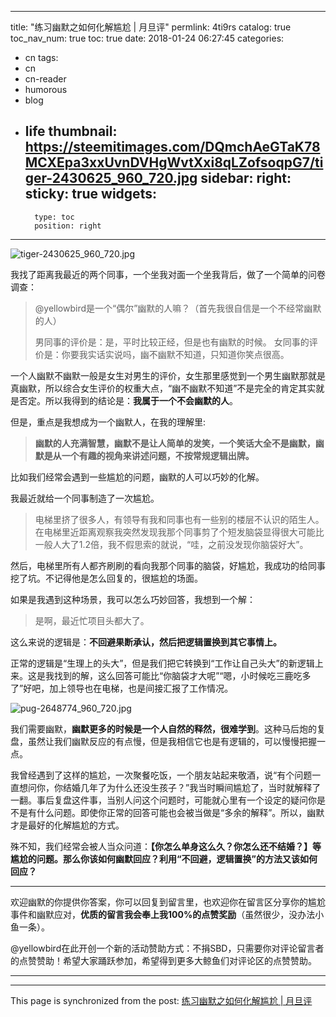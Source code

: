 
---
title: "练习幽默之如何化解尴尬 | 月旦评"
permlink: 4ti9rs
catalog: true
toc_nav_num: true
toc: true
date: 2018-01-24 06:27:45
categories:
- cn
tags:
- cn
- cn-reader
- humorous
- blog
- life
thumbnail: https://steemitimages.com/DQmchAeGTaK78MCXEpa3xxUvnDVHgWvtXxi8qLZofsoqpG7/tiger-2430625_960_720.jpg
sidebar:
    right:
        sticky: true
widgets:
    -
        type: toc
        position: right
---


![tiger-2430625_960_720.jpg](https://steemitimages.com/DQmchAeGTaK78MCXEpa3xxUvnDVHgWvtXxi8qLZofsoqpG7/tiger-2430625_960_720.jpg)

我找了距离我最近的两个同事，一个坐我对面一个坐我背后，做了一个简单的问卷调查：

>@yellowbird是一个“偶尔”幽默的人嘛？（首先我很自信是一个不经常幽默的人）
>
>男同事的评价是：是，平时比较正经，但是也有幽默的时候。
>女同事的评价是：你要我实话实说吗，幽不幽默不知道，只知道你笑点很高。

一个人幽默不幽默一般是女生对男生的评价，女生那里感觉到一个男生幽默那就是真幽默，所以综合女生评价的权重大点，“幽不幽默不知道”不是完全的肯定其实就是否定。所以我得到的结论是：**我属于一个不会幽默的人**。

但是，重点是我想成为一个幽默人，在我的理解里:
>**幽默的人充满智慧，幽默不是让人简单的发笑，一个笑话大全不是幽默，幽默是从一个有趣的视角来讲述问题，不按常规逻辑出牌。**

比如我们经常会遇到一些尴尬的问题，幽默的人可以巧妙的化解。

我最近就给一个同事制造了一次尴尬。
>电梯里挤了很多人，有领导有我和同事也有一些别的楼层不认识的陌生人。在电梯里近距离观察我突然发现我那个同事剪了个短发脑袋显得很大可能比一般人大了1.2倍，我不假思索的就说，“哇，之前没发现你脑袋好大”。

然后，电梯里所有人都齐刷刷的看向我那个同事的脑袋，好尴尬，我成功的给同事挖了坑。不记得他是怎么回复的，很尴尬的场面。

如果是我遇到这种场景，我可以怎么巧妙回答，我想到一个解：
>是啊，最近忙项目头都大了。

这么来说的逻辑是：**不回避果断承认，然后把逻辑置换到其它事情上。**

正常的逻辑是“生理上的头大”，但是我们把它转换到“工作让自己头大”的新逻辑上来。这是我找到的解，这么回答可能比“你脑袋才大呢”“嗯，小时候吃三鹿吃多了”好吧，加上领导也在电梯，也是间接汇报了工作情况。

![pug-2648774_960_720.jpg](https://steemitimages.com/DQmeC43vtZdfS5EnY8HRvojr3sAKE1CArrcFymkwWpuXcE9/pug-2648774_960_720.jpg)

我们需要幽默，**幽默更多的时候是一个人自然的释然，很难学到**。这种马后炮的复盘，虽然让我们幽默反应的有点慢，但是我相信它也是有逻辑的，可以慢慢把握一点。

我曾经遇到了这样的尴尬，一次聚餐吃饭，一个朋友站起来敬酒，说“有个问题一直想问你，你结婚几年了为什么还没生孩子？”我当时瞬间尴尬了，当时就解释了一翻。事后复盘这件事，当别人问这个问题时，可能就心里有一个设定的疑问你是不是有什么问题。即使你正常的回答可能也会被当做是“多余的解释”。所以，幽默才是最好的化解尴尬的方式。

殊不知，我们经常会被人当众问道：**【你怎么单身这么久？你怎么还不结婚？】等尴尬的问题。那么你该如何幽默回应？利用“不回避，逻辑置换”的方法又该如何回应？**

---

欢迎幽默的你提供你答案，你可以回复到留言里，也欢迎你在留言区分享你的尴尬事件和幽默应对，**优质的留言我会奉上我100%的点赞奖励**（虽然很少，没办法小鱼一条）。

@yellowbird在此开创一个新的活动赞助方式：不捐SBD，只需要你对评论留言者的点赞赞助！希望大家踊跃参加，希望得到更多大鲸鱼们对评论区的点赞赞助。

---

- - -

This page is synchronized from the post: [练习幽默之如何化解尴尬 | 月旦评](https://steemit.com/@yellowbird/4ti9rs)
